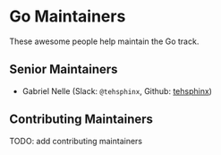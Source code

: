 # Go Maintainers

These awesome people help maintain the Go track.

## Senior Maintainers

- Gabriel Nelle (Slack: `@tehsphinx`, Github: [tehsphinx](https://github.com/tehsphinx))

## Contributing Maintainers

TODO: add contributing maintainers
